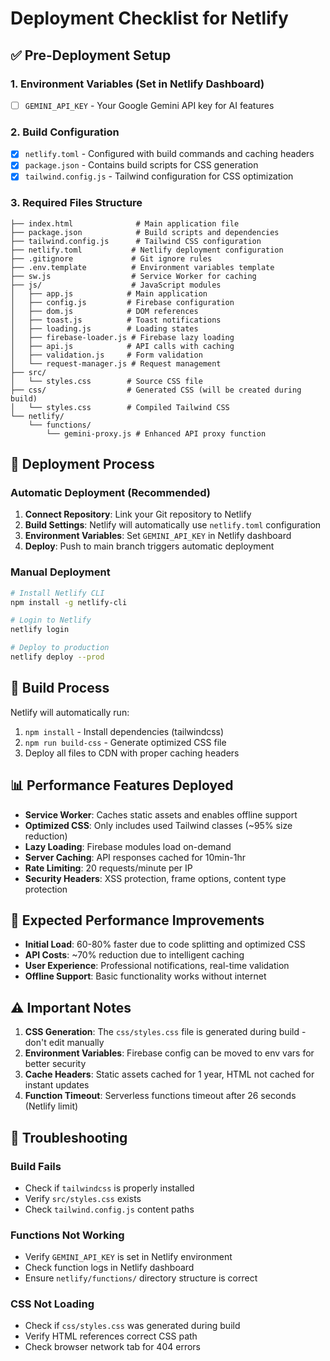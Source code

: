 # Deployment Checklist for Netlify

## ✅ Pre-Deployment Setup

### 1. Environment Variables (Set in Netlify Dashboard)
- [ ] `GEMINI_API_KEY` - Your Google Gemini API key for AI features

### 2. Build Configuration
- [x] `netlify.toml` - Configured with build commands and caching headers
- [x] `package.json` - Contains build scripts for CSS generation
- [x] `tailwind.config.js` - Tailwind configuration for CSS optimization

### 3. Required Files Structure
```
├── index.html              # Main application file
├── package.json            # Build scripts and dependencies
├── tailwind.config.js      # Tailwind CSS configuration
├── netlify.toml           # Netlify deployment configuration
├── .gitignore             # Git ignore rules
├── .env.template          # Environment variables template
├── sw.js                  # Service Worker for caching
├── js/                    # JavaScript modules
│   ├── app.js            # Main application
│   ├── config.js         # Firebase configuration
│   ├── dom.js            # DOM references
│   ├── toast.js          # Toast notifications
│   ├── loading.js        # Loading states
│   ├── firebase-loader.js # Firebase lazy loading
│   ├── api.js            # API calls with caching
│   ├── validation.js     # Form validation
│   └── request-manager.js # Request management
├── src/
│   └── styles.css        # Source CSS file
├── css/                  # Generated CSS (will be created during build)
│   └── styles.css        # Compiled Tailwind CSS
└── netlify/
    └── functions/
        └── gemini-proxy.js # Enhanced API proxy function
```

## 🚀 Deployment Process

### Automatic Deployment (Recommended)
1. **Connect Repository**: Link your Git repository to Netlify
2. **Build Settings**: Netlify will automatically use `netlify.toml` configuration
3. **Environment Variables**: Set `GEMINI_API_KEY` in Netlify dashboard
4. **Deploy**: Push to main branch triggers automatic deployment

### Manual Deployment
```bash
# Install Netlify CLI
npm install -g netlify-cli

# Login to Netlify
netlify login

# Deploy to production
netlify deploy --prod
```

## 🔧 Build Process

Netlify will automatically run:
1. `npm install` - Install dependencies (tailwindcss)
2. `npm run build-css` - Generate optimized CSS file
3. Deploy all files to CDN with proper caching headers

## 📊 Performance Features Deployed

- **Service Worker**: Caches static assets and enables offline support
- **Optimized CSS**: Only includes used Tailwind classes (~95% size reduction)
- **Lazy Loading**: Firebase modules load on-demand
- **Server Caching**: API responses cached for 10min-1hr
- **Rate Limiting**: 20 requests/minute per IP
- **Security Headers**: XSS protection, frame options, content type protection

## 🎯 Expected Performance Improvements

- **Initial Load**: 60-80% faster due to code splitting and optimized CSS
- **API Costs**: ~70% reduction due to intelligent caching
- **User Experience**: Professional notifications, real-time validation
- **Offline Support**: Basic functionality works without internet

## ⚠️ Important Notes

1. **CSS Generation**: The `css/styles.css` file is generated during build - don't edit manually
2. **Environment Variables**: Firebase config can be moved to env vars for better security
3. **Cache Headers**: Static assets cached for 1 year, HTML not cached for instant updates
4. **Function Timeout**: Serverless functions timeout after 26 seconds (Netlify limit)

## 🐛 Troubleshooting

### Build Fails
- Check if `tailwindcss` is properly installed
- Verify `src/styles.css` exists
- Check `tailwind.config.js` content paths

### Functions Not Working
- Verify `GEMINI_API_KEY` is set in Netlify environment
- Check function logs in Netlify dashboard
- Ensure `netlify/functions/` directory structure is correct

### CSS Not Loading
- Check if `css/styles.css` was generated during build
- Verify HTML references correct CSS path
- Check browser network tab for 404 errors